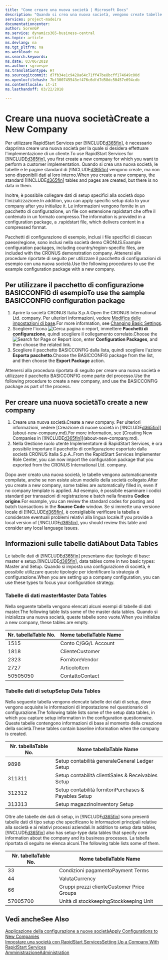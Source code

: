 ```yaml
---
title: "Come creare una nuova società | Microsoft Docs"
description: "Quando si crea una nuova società, vengono create tabelle e pagine di RapidStart Services che non contengono dati."
services: project-madeira
documentationcenter: 
author: SorenGP
ms.service: dynamics365-business-central
ms.topic: article
ms.devlang: na
ms.tgt_pltfrm: na
ms.workload: na
ms.search.keywords: 
ms.date: 03/06/2018
ms.author: sgroespe
ms.translationtype: HT
ms.sourcegitcommit: d7fb34e1c9428a64c71ff47be8bcff174649c00d
ms.openlocfilehash: 7bf300745543ef476c6dfd7d58dc50457e694cdb
ms.contentlocale: it-it
ms.lasthandoff: 03/22/2018

---
```

# <a name="create-a-new-company"></a><span data-ttu-id="4773b-103">Creare una nuova società</span><span class="sxs-lookup"><span data-stu-id="4773b-103">Create a New Company</span></span>
<span data-ttu-id="4773b-104">Per utilizzare RapidStart Services per [!INCLUDE[d365fin](includes/d365fin_md.md)], è necessario dapprima creare una nuova società per la quale si desidera effettuare l'implementazione di un cliente.</span><span class="sxs-lookup"><span data-stu-id="4773b-104">To use RapidStart Services for [!INCLUDE[d365fin](includes/d365fin_md.md)], you first create a new company for which you want to perform a customer implementation.</span></span> <span data-ttu-id="4773b-105">Quando si crea una nuova società, le tabelle e le pagine standard di [!INCLUDE[d365fin](includes/d365fin_md.md)] vengono create, ma non sono disponibili dati al loro interno.</span><span class="sxs-lookup"><span data-stu-id="4773b-105">When you create a new company, the standard [!INCLUDE[d365fin](includes/d365fin_md.md)] tables and pages are created, but there is no data in them.</span></span>

<span data-ttu-id="4773b-106">Inoltre, è possibile collegare dati di setup specifici alla società dopo l'inizializzazione.</span><span class="sxs-lookup"><span data-stu-id="4773b-106">In addition, you can apply specific setup data to your company after you initialize it.</span></span> <span data-ttu-id="4773b-107">Le informazioni vengono fornite in un pacchetto di configurazione, un file con estensione rapidstart che offre il contenuto in un formato compresso.</span><span class="sxs-lookup"><span data-stu-id="4773b-107">The information is provided in a configuration package, a .rapidstart file, which delivers content in a compressed format.</span></span>  

<span data-ttu-id="4773b-108">Pacchetti di configurazione di esempio, inclusi i file specifici di ciascun paese/regione, sono inclusi nella società demo CRONUS.</span><span class="sxs-lookup"><span data-stu-id="4773b-108">Example configuration packages, including country/region-specific files, are included with the CRONUS demonstration company.</span></span> <span data-ttu-id="4773b-109">Attenersi alle procedure riportate di seguito per utilizzare il pacchetto di configurazioni di esempio con una nuova società.</span><span class="sxs-lookup"><span data-stu-id="4773b-109">Use the following procedures to use the example configuration package with a new company.</span></span>  

## <a name="to-use-the-sample-basicconfig-configuration-package"></a><span data-ttu-id="4773b-110">Per utilizzare il pacchetto di configurazione BASICCONFIG di esempio</span><span class="sxs-lookup"><span data-stu-id="4773b-110">To use the sample BASICCONFIG configuration package</span></span>  
1. <span data-ttu-id="4773b-111">Aprire la società CRONUS Italia S.p.A.</span><span class="sxs-lookup"><span data-stu-id="4773b-111">Open the CRONUS International Ltd. company.</span></span> <span data-ttu-id="4773b-112">Per ulteriori informazioni, vedere [Modifica delle impostazioni di base](ui-change-basic-settings.md).</span><span class="sxs-lookup"><span data-stu-id="4773b-112">For more information, see [Changing Basic Settings](ui-change-basic-settings.md).</span></span>
2. <span data-ttu-id="4773b-113">Scegliere l'icona ![Cerca pagina o report](media/ui-search/search_small.png "icona Cerca pagina o report"), immettere **Pacchetti di configurazione**, quindi scegliere il collegamento correlato.</span><span class="sxs-lookup"><span data-stu-id="4773b-113">Choose the ![Search for Page or Report](media/ui-search/search_small.png "Search for Page or Report icon") icon, enter **Configuration Packages**, and then choose the related link.</span></span>  
3. <span data-ttu-id="4773b-114">Scegliere il pacchetto BASICCONFIG dalla lista, quindi scegliere l'azione **Esporta pacchetto**.</span><span class="sxs-lookup"><span data-stu-id="4773b-114">Choose the BASICCONFIG package from the list, and then choose the **Export Package** action.</span></span>  

<span data-ttu-id="4773b-115">Attenersi alla procedura riportata di seguito per creare una nuova società e utilizzare il pacchetto BASICCONFIG come parte del processo.</span><span class="sxs-lookup"><span data-stu-id="4773b-115">Use the following procedure to create a new company, and use the BASICCONFIG package as part of the process.</span></span>  

## <a name="to-create-a-new-company"></a><span data-ttu-id="4773b-116">Per creare una nuova società</span><span class="sxs-lookup"><span data-stu-id="4773b-116">To create a new company</span></span>  
1. <span data-ttu-id="4773b-117">Creare una nuova società.</span><span class="sxs-lookup"><span data-stu-id="4773b-117">Create a new company.</span></span> <span data-ttu-id="4773b-118">Per ulteriori informazioni, vedere [Creazione di nuove società in [!INCLUDE[d365fin](includes/d365fin_md.md)]](about-new-company.md).</span><span class="sxs-lookup"><span data-stu-id="4773b-118">For more information, see [Creating New Companies in [!INCLUDE[d365fin](includes/d365fin_md.md)]](about-new-company.md).</span></span>
2. <span data-ttu-id="4773b-119">Nella Gestione ruolo utente Implementatore di RapidStart Services, è ora possibile importare il pacchetto di configurazione esportato dalla società CRONUS Italia S.p.A..</span><span class="sxs-lookup"><span data-stu-id="4773b-119">From the RapidStart Services Implementer Role Center, you can now import the configuration package that you exported from the CRONUS International Ltd. company.</span></span>

<span data-ttu-id="4773b-120">Dopo aver creato una nuova società, le tabelle vengono automaticamente compilate, anche se non esiste alcun modello della società collegato.</span><span class="sxs-lookup"><span data-stu-id="4773b-120">After you create a new company, some tables are automatically filled in, even if no company template is applied.</span></span> <span data-ttu-id="4773b-121">Ad esempio, è possibile esaminare i codici standard per transazioni di registrazione e batch nella finestra **Codice origine**.</span><span class="sxs-lookup"><span data-stu-id="4773b-121">For example, you can review the standard codes for posting and batch transactions in the **Source Code** window.</span></span> <span data-ttu-id="4773b-122">Se si immette una versione locale di [!INCLUDE[d365fin](includes/d365fin_md.md)], è consigliabile verificare la tabella e considerare eventuali problemi relativi alla lingua locale.</span><span class="sxs-lookup"><span data-stu-id="4773b-122">If you provide a local version of [!INCLUDE[d365fin](includes/d365fin_md.md)], you should review this table and consider any local language issues.</span></span>

## <a name="about-data-tables"></a><span data-ttu-id="4773b-123">Informazioni sulle tabelle dati</span><span class="sxs-lookup"><span data-stu-id="4773b-123">About Data Tables</span></span>
<span data-ttu-id="4773b-124">Le tabelle dati di [!INCLUDE[d365fin](includes/d365fin_md.md)] presentano due tipologie di base: master e setup.</span><span class="sxs-lookup"><span data-stu-id="4773b-124">[!INCLUDE[d365fin](includes/d365fin_md.md)], data tables come in two basic types: Master and Setup.</span></span> <span data-ttu-id="4773b-125">Quando si imposta una configurazione di società, è possibile utilizzare queste tipologie per identificare la strategia di configurazione.</span><span class="sxs-lookup"><span data-stu-id="4773b-125">When you are setting up a company configuration, you can use these types to focus your configuration strategy.</span></span>  

### <a name="master-data-tables"></a><span data-ttu-id="4773b-126">Tabelle di dati master</span><span class="sxs-lookup"><span data-stu-id="4773b-126">Master Data Tables</span></span>  
<span data-ttu-id="4773b-127">Nella seguente tabella vengono elencati alcuni esempi di tabelle di dati master.</span><span class="sxs-lookup"><span data-stu-id="4773b-127">The following table lists some of the master data tables.</span></span> <span data-ttu-id="4773b-128">Quando si inizializza una nuova società, queste tabelle sono vuote.</span><span class="sxs-lookup"><span data-stu-id="4773b-128">When you initialize a new company, these tables are empty.</span></span>  

|<span data-ttu-id="4773b-129">Nr. tabella</span><span class="sxs-lookup"><span data-stu-id="4773b-129">Table No.</span></span>|<span data-ttu-id="4773b-130">Nome tabella</span><span class="sxs-lookup"><span data-stu-id="4773b-130">Table Name</span></span>|  
|-------------------|--------------------|  
|<span data-ttu-id="4773b-131">15</span><span class="sxs-lookup"><span data-stu-id="4773b-131">15</span></span>|<span data-ttu-id="4773b-132">Conto C/G</span><span class="sxs-lookup"><span data-stu-id="4773b-132">G/L Account</span></span>|  
|<span data-ttu-id="4773b-133">18</span><span class="sxs-lookup"><span data-stu-id="4773b-133">18</span></span>|<span data-ttu-id="4773b-134">Cliente</span><span class="sxs-lookup"><span data-stu-id="4773b-134">Customer</span></span>|  
|<span data-ttu-id="4773b-135">23</span><span class="sxs-lookup"><span data-stu-id="4773b-135">23</span></span>|<span data-ttu-id="4773b-136">Fornitore</span><span class="sxs-lookup"><span data-stu-id="4773b-136">Vendor</span></span>|  
|<span data-ttu-id="4773b-137">27</span><span class="sxs-lookup"><span data-stu-id="4773b-137">27</span></span>|<span data-ttu-id="4773b-138">Articolo</span><span class="sxs-lookup"><span data-stu-id="4773b-138">Item</span></span>|  
|<span data-ttu-id="4773b-139">5050</span><span class="sxs-lookup"><span data-stu-id="4773b-139">5050</span></span>|<span data-ttu-id="4773b-140">Contatto</span><span class="sxs-lookup"><span data-stu-id="4773b-140">Contact</span></span>|  

### <a name="setup-data-tables"></a><span data-ttu-id="4773b-141">Tabelle dati di setup</span><span class="sxs-lookup"><span data-stu-id="4773b-141">Setup Data Tables</span></span>  
<span data-ttu-id="4773b-142">Nella seguente tabella vengono elencate tabelle dei dati di setup, dove vengono acquisite le informazioni di impostazione nel questionario di configurazione.</span><span class="sxs-lookup"><span data-stu-id="4773b-142">The following table lists some of the setup data tables, in which you capture setup information in the configuration questionnaire.</span></span> <span data-ttu-id="4773b-143">Queste tabelle contengono informazioni di base al momento della creazione della società.</span><span class="sxs-lookup"><span data-stu-id="4773b-143">These tables contain baseline information when the company is created.</span></span>  

|<span data-ttu-id="4773b-144">Nr. tabella</span><span class="sxs-lookup"><span data-stu-id="4773b-144">Table No.</span></span>|<span data-ttu-id="4773b-145">Nome tabella</span><span class="sxs-lookup"><span data-stu-id="4773b-145">Table Name</span></span>|  
|-------------------|--------------------|  
|<span data-ttu-id="4773b-146">98</span><span class="sxs-lookup"><span data-stu-id="4773b-146">98</span></span>|<span data-ttu-id="4773b-147">Setup contabilità generale</span><span class="sxs-lookup"><span data-stu-id="4773b-147">General Ledger Setup</span></span>|  
|<span data-ttu-id="4773b-148">311</span><span class="sxs-lookup"><span data-stu-id="4773b-148">311</span></span>|<span data-ttu-id="4773b-149">Setup contabilità clienti</span><span class="sxs-lookup"><span data-stu-id="4773b-149">Sales & Receivables Setup</span></span>|  
|<span data-ttu-id="4773b-150">312</span><span class="sxs-lookup"><span data-stu-id="4773b-150">312</span></span>|<span data-ttu-id="4773b-151">Setup contabilità fornitori</span><span class="sxs-lookup"><span data-stu-id="4773b-151">Purchases & Payables Setup</span></span>|  
|<span data-ttu-id="4773b-152">313</span><span class="sxs-lookup"><span data-stu-id="4773b-152">313</span></span>|<span data-ttu-id="4773b-153">Setup magazzino</span><span class="sxs-lookup"><span data-stu-id="4773b-153">Inventory Setup</span></span>|  

<span data-ttu-id="4773b-154">Oltre alle tabelle dei dati di setup, in [!INCLUDE[d365fin](includes/d365fin_md.md)] sono presenti tabelle dati di tipo setup che specificano le informazioni principali relative alla società e ai relativi processi aziendali.</span><span class="sxs-lookup"><span data-stu-id="4773b-154">In addition to setup data tables, [!INCLUDE[d365fin](includes/d365fin_md.md)] also has setup-type data tables that specify core information about the company and its business processes.</span></span> <span data-ttu-id="4773b-155">La tabella riportata di seguito ne elenca alcuni.</span><span class="sxs-lookup"><span data-stu-id="4773b-155">The following table lists some of them.</span></span>  

|<span data-ttu-id="4773b-156">Nr. tabella</span><span class="sxs-lookup"><span data-stu-id="4773b-156">Table No.</span></span>|<span data-ttu-id="4773b-157">Nome tabella</span><span class="sxs-lookup"><span data-stu-id="4773b-157">Table Name</span></span>|  
|-------------------|--------------------|  
|<span data-ttu-id="4773b-158">3</span><span class="sxs-lookup"><span data-stu-id="4773b-158">3</span></span>|<span data-ttu-id="4773b-159">Condizioni pagamento</span><span class="sxs-lookup"><span data-stu-id="4773b-159">Payment Terms</span></span>|  
|<span data-ttu-id="4773b-160">4</span><span class="sxs-lookup"><span data-stu-id="4773b-160">4</span></span>|<span data-ttu-id="4773b-161">Valuta</span><span class="sxs-lookup"><span data-stu-id="4773b-161">Currency</span></span>|  
|<span data-ttu-id="4773b-162">6</span><span class="sxs-lookup"><span data-stu-id="4773b-162">6</span></span>|<span data-ttu-id="4773b-163">Gruppi prezzi cliente</span><span class="sxs-lookup"><span data-stu-id="4773b-163">Customer Price Groups</span></span>|  
|<span data-ttu-id="4773b-164">5700</span><span class="sxs-lookup"><span data-stu-id="4773b-164">5700</span></span>|<span data-ttu-id="4773b-165">Unità di stockkeeping</span><span class="sxs-lookup"><span data-stu-id="4773b-165">Stockkeeping Unit</span></span>|

  

## <a name="see-also"></a><span data-ttu-id="4773b-166">Vedi anche</span><span class="sxs-lookup"><span data-stu-id="4773b-166">See Also</span></span>  
[<span data-ttu-id="4773b-167">Applicazione della configurazione a nuove società</span><span class="sxs-lookup"><span data-stu-id="4773b-167">Apply Configurations to New Companies</span></span>](admin-apply-configuration-to-new-companies.md)  
[<span data-ttu-id="4773b-168">Impostare una società con RapidStart Services</span><span class="sxs-lookup"><span data-stu-id="4773b-168">Setting Up a Company With RapidStart Services</span></span>](admin-set-up-a-company-with-rapidstart.md)  
[<span data-ttu-id="4773b-169">Amministrazione</span><span class="sxs-lookup"><span data-stu-id="4773b-169">Administration</span></span>](admin-setup-and-administration.md)

